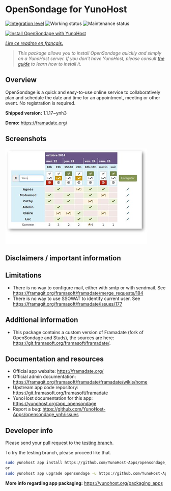 <!--
N.B.: This README was automatically generated by https://github.com/YunoHost/apps/tree/master/tools/README-generator
It shall NOT be edited by hand.
-->

# OpenSondage for YunoHost

[![Integration level](https://dash.yunohost.org/integration/opensondage.svg)](https://dash.yunohost.org/appci/app/opensondage) ![Working status](https://ci-apps.yunohost.org/ci/badges/opensondage.status.svg) ![Maintenance status](https://ci-apps.yunohost.org/ci/badges/opensondage.maintain.svg)

[![Install OpenSondage with YunoHost](https://install-app.yunohost.org/install-with-yunohost.svg)](https://install-app.yunohost.org/?app=opensondage)

*[Lire ce readme en français.](./README_fr.md)*

> *This package allows you to install OpenSondage quickly and simply on a YunoHost server.
If you don't have YunoHost, please consult [the guide](https://yunohost.org/#/install) to learn how to install it.*

## Overview

OpenSondage is a quick and easy-to-use online service to collaboratively plan and schedule the date and time for an appointment, meeting or other event. No registration is required.


**Shipped version:** 1.1.17~ynh3

**Demo:** https://framadate.org/

## Screenshots

![Screenshot of OpenSondage](./doc/screenshots/screenshots.jpg)

## Disclaimers / important information

## Limitations

* There is no way to configure mail, either with smtp or with sendmail. See https://framagit.org/framasoft/framadate/merge_requests/184
* There is no way to use SSOWAT to identify current user. See https://framagit.org/framasoft/framadate/issues/177

## Additional information

* This package contains a custom version of Framadate (fork of OpenSondage and Studs), the sources are here: https://git.framasoft.org/framasoft/framadate/.

## Documentation and resources

* Official app website: <https://framadate.org/>
* Official admin documentation: <https://framagit.org/framasoft/framadate/framadate/wikis/home>
* Upstream app code repository: <https://git.framasoft.org/framasoft/framadate>
* YunoHost documentation for this app: <https://yunohost.org/app_opensondage>
* Report a bug: <https://github.com/YunoHost-Apps/opensondage_ynh/issues>

## Developer info

Please send your pull request to the [testing branch](https://github.com/YunoHost-Apps/opensondage_ynh/tree/testing).

To try the testing branch, please proceed like that.

``` bash
sudo yunohost app install https://github.com/YunoHost-Apps/opensondage_ynh/tree/testing --debug
or
sudo yunohost app upgrade opensondage -u https://github.com/YunoHost-Apps/opensondage_ynh/tree/testing --debug
```

**More info regarding app packaging:** <https://yunohost.org/packaging_apps>
